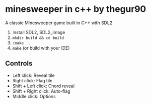 # minesweeper in c++ by thegur90 

A classic Minesweeper game built in C++ with SDL2.

1. Install SDL2, SDL2_image
2. `mkdir build && cd build`
3. `cmake ..`
4. `make` (or build with your IDE)

## Controls

- Left click: Reveal tile
- Right click: Flag tile  
- Shift + Left click: Chord reveal
- Shift + Right click: Auto-flag
- Middle click: Options